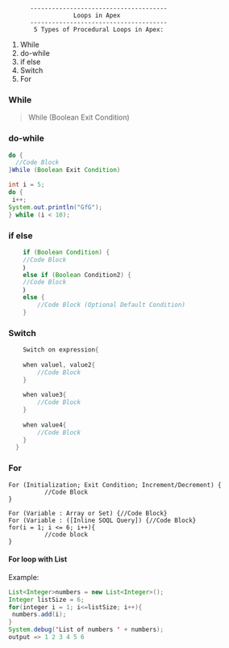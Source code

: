           --------------------------------------
                      Loops in Apex
          --------------------------------------
           5 Types of Procedural Loops in Apex:

1. While
2. do-while
3. if else
4. Switch
5. For

 ### While
   > While (Boolean Exit Condition)


### do-while
```java
do {
  //Code Block
}While (Boolean Exit Condition)
```

```java
int i = 5;   
do { 
 i++; 
System.out.println("GfG"); 
} while (i < 10); 
```


### if else
```java
  	if (Boolean Condition) {
  	//Code Block
  	｝
  	else if (Boolean Condition2) {
  	//Code Block
  	｝
  	else {
  		//Code Block (Optional Default Condition)
  	}
```

### Switch
```java
    Switch on expression{
  
  	when valuel, value2{
  		//Code Block
  	}
  	 
  	when value3{
  		//Code Block
  	}
  
  	when value4{
  		//Code Block
  	}
  }
```

### For
```
For (Initialization; Exit Condition; Increment/Decrement) {
          //Code Block
}

For (Variable : Array or Set) {//Code Block}
For (Variable : ([Inline SOQL Query]) {//Code Block}
for(i = 1; i <= 6; i++){
          //code block
}
```
#### For loop with List
Example:
```java
List<Integer>numbers = new List<Integer>();
Integer listSize = 6;
for(integer i = 1; i<=listSize; i++){
 numbers.add(i);
}
System.debug('List of numbers ' + numbers);
output => 1 2 3 4 5 6
```

   

